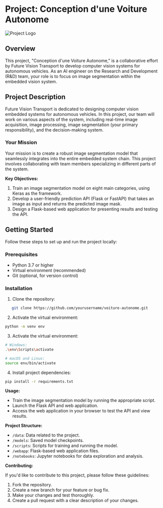 # Project: Conception d'une Voiture Autonome

![Project Logo](logo.png)

## Overview

This project, "Conception d'une Voiture Autonome," is a collaborative effort by Future Vision Transport to develop computer vision systems for autonomous vehicles. As an AI engineer on the Research and Development (R&D) team, your role is to focus on image segmentation within the embedded vision system.

## Project Description

Future Vision Transport is dedicated to designing computer vision embedded systems for autonomous vehicles. In this project, our team will work on various aspects of the system, including real-time image acquisition, image processing, image segmentation (your primary responsibility), and the decision-making system.

### Your Mission

Your mission is to create a robust image segmentation model that seamlessly integrates into the entire embedded system chain. This project involves collaborating with team members specializing in different parts of the system.

**Key Objectives:**

1. Train an image segmentation model on eight main categories, using Keras as the framework.
2. Develop a user-friendly prediction API (Flask or FastAPI) that takes an image as input and returns the predicted image mask.
3. Design a Flask-based web application for presenting results and testing the API.

## Getting Started

Follow these steps to set up and run the project locally:

### Prerequisites

- Python 3.7 or higher
- Virtual environment (recommended)
- Git (optional, for version control)

### Installation

1. Clone the repository:

```bash
   git clone https://github.com/yourusername/voiture-autonome.git
```

2. Activate the virtual environment:

```bash
python -m venv env
```

3. Activate the virtual environment:
```bash
# Windows:
.\env\Scripts\activate

# macOS and Linux:
source env/bin/activate
```

4. Install project dependencies:
```bash
pip install -r requirements.txt
```

**Usage:**

- Train the image segmentation model by running the appropriate script.
- Launch the Flask API and web application.
- Access the web application in your browser to test the API and view results.

**Project Structure:**

- `/data`: Data related to the project.
- `/models`: Saved model checkpoints.
- `/scripts`: Scripts for training and running the model.
- `/webapp`: Flask-based web application files.
- `/notebooks`: Jupyter notebooks for data exploration and analysis.

**Contributing:**

If you'd like to contribute to this project, please follow these guidelines:

1. Fork the repository.
2. Create a new branch for your feature or bug fix.
3. Make your changes and test thoroughly.
4. Create a pull request with a clear description of your changes.